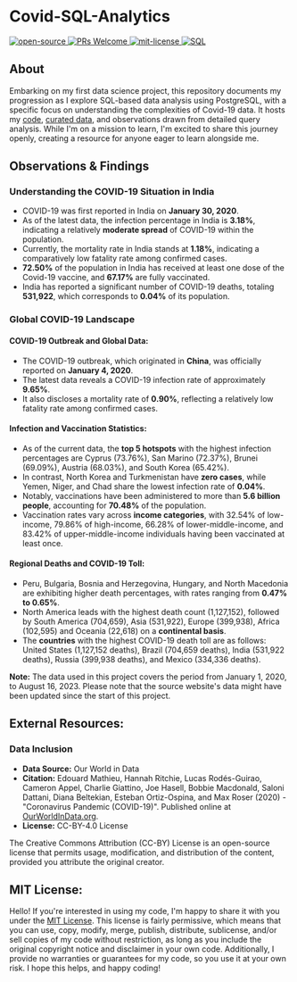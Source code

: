 # Covid-SQL-Analytics
<div align="left">
   <a href="https://opensource.org/osd">
      <img src="https://img.shields.io/badge/Open%20Source-%2328a745" alt="open-source"/>
   </a>
   <a href="http://makeapullrequest.com">
      <img src="https://img.shields.io/badge/PRs-welcome-brightgreen" alt="PRs Welcome"/>
   </a>
   <a href="https://opensource.org/license/mit/">
      <img src="https://img.shields.io/badge/License-MIT-green" alt="mit-license"/>
   </a>
  <a href="https://developer.mozilla.org/en-US/docs/Glossary/SQL">
    <img src="https://img.shields.io/badge/SQL-%23007ACC" alt="SQL"/>
  </a>
   </div>

## About
Embarking on my first data science project, this repository documents my progression as I explore SQL-based data analysis using PostgreSQL, with a specific focus on understanding the complexities of Covid-19 data. It hosts my <a href="https://github.com/g0v1ndN/Covid-SQL-Analytics/blob/main/analyze_covid.sql">code</a>, <a href="https://github.com/g0v1ndN/Covid-SQL-Analytics/tree/main/covid_data">curated data</a>, and observations drawn from detailed query analysis. While I'm on a mission to learn, I'm excited to share this journey openly, creating a resource for anyone eager to learn alongside me.

## Observations & Findings

### Understanding the COVID-19 Situation in India
- COVID-19 was first reported in India on <b>January 30, 2020</b>.
- As of the latest data, the infection percentage in India is <b>3.18%</b>, indicating a relatively <b>moderate spread</b> of COVID-19 within the population.
- Currently, the mortality rate in India stands at <b>1.18%</b>, indicating a comparatively low fatality rate among confirmed cases.
- <b>72.50%</b> of the population in India has received at least one dose of the Covid-19 vaccine, and <b>67.17%</b> are fully vaccinated.
- India has reported a significant number of COVID-19 deaths, totaling <b>531,922</b>, which corresponds to <b>0.04%</b> of its population.

### Global COVID-19 Landscape

#### COVID-19 Outbreak and Global Data:
- The COVID-19 outbreak, which originated in <b>China</b>, was officially reported on <b>January 4, 2020</b>.
- The latest data reveals a COVID-19 infection rate of approximately <b>9.65%</b>.
- It also discloses a mortality rate of <b>0.90%</b>, reflecting a relatively low fatality rate among confirmed cases.

#### Infection and Vaccination Statistics:  
- As of the current data, the <b>top 5 hotspots</b> with the highest infection percentages are Cyprus (73.76%), San Marino (72.37%), Brunei (69.09%), Austria (68.03%), and South Korea (65.42%).
- In contrast, North Korea and Turkmenistan have <b>zero cases</b>, while Yemen, Niger, and Chad share the lowest infection rate of <b>0.04%</b>.
- Notably, vaccinations have been administered to more than <b>5.6 billion people</b>, accounting for <b>70.48%</b> of the population.
- Vaccination rates vary across <b>income categories</b>, with 32.54% of low-income, 79.86% of high-income, 66.28% of lower-middle-income, and 83.42% of upper-middle-income individuals having been vaccinated at least once.

#### Regional Deaths and COVID-19 Toll:
- Peru, Bulgaria, Bosnia and Herzegovina, Hungary, and North Macedonia are exhibiting higher death percentages, with rates ranging from <b>0.47% to 0.65%</b>.
- North America leads with the highest death count (1,127,152), followed by South America (704,659), Asia (531,922), Europe (399,938), Africa (102,595) and Oceania (22,618) on a <b>continental basis</b>.
- The <b>countries</b> with the highest COVID-19 death toll are as follows: United States (1,127,152 deaths), Brazil (704,659 deaths), India (531,922 deaths), Russia (399,938 deaths), and Mexico (334,336 deaths).

<b>Note:</b> The data used in this project covers the period from January 1, 2020, to August 16, 2023. Please note that the source website's data might have been updated since the start of this project.

## External Resources:

### Data Inclusion
- **Data Source:** Our World in Data
- **Citation:** Edouard Mathieu, Hannah Ritchie, Lucas Rodés-Guirao, Cameron Appel, Charlie Giattino, Joe Hasell, Bobbie Macdonald, Saloni Dattani, Diana Beltekian, Esteban Ortiz-Ospina, and Max Roser (2020) - "Coronavirus Pandemic (COVID-19)". Published online at <a href="https://ourworldindata.org">OurWorldInData.org</a>.
- **License:** CC-BY-4.0 License

The Creative Commons Attribution (CC-BY) License is an open-source license that permits usage, modification, and distribution of the content, provided you attribute the original creator.

## MIT License: 
Hello! If you're interested in using my code, I'm happy to share it with you under the <a href="https://github.com/g0v1ndN/Covid-SQL-Analytics/blob/main/LICENSE">MIT License</a>. This license is fairly permissive, which means that you can use, copy, modify, merge, publish, distribute, sublicense, and/or sell copies of my code without restriction, as long as you include the original copyright notice and disclaimer in your own code. Additionally, I provide no warranties or guarantees for my code, so you use it at your own risk. I hope this helps, and happy coding!
